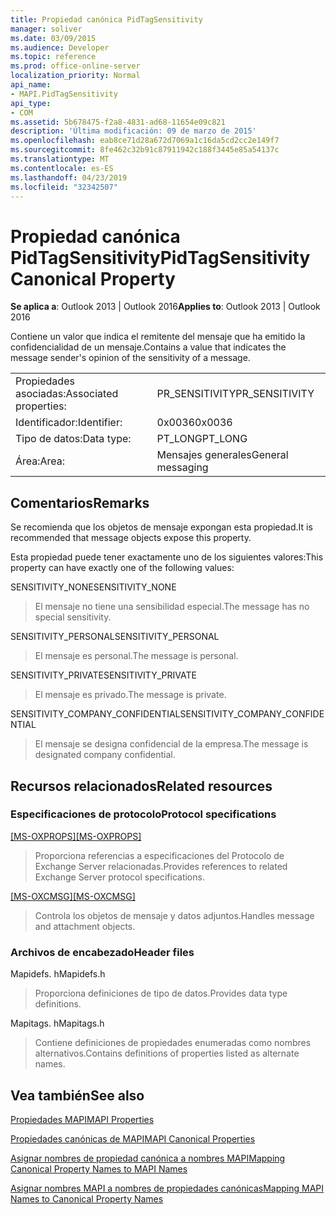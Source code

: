 ```yaml
---
title: Propiedad canónica PidTagSensitivity
manager: soliver
ms.date: 03/09/2015
ms.audience: Developer
ms.topic: reference
ms.prod: office-online-server
localization_priority: Normal
api_name:
- MAPI.PidTagSensitivity
api_type:
- COM
ms.assetid: 5b678475-f2a8-4831-ad68-11654e09c821
description: 'Última modificación: 09 de marzo de 2015'
ms.openlocfilehash: eab8ce71d28a672d7069a1c16da5cd2cc2e149f7
ms.sourcegitcommit: 8fe462c32b91c87911942c188f3445e85a54137c
ms.translationtype: MT
ms.contentlocale: es-ES
ms.lasthandoff: 04/23/2019
ms.locfileid: "32342507"
---
```

# <a name="pidtagsensitivity-canonical-property"></a><span data-ttu-id="fbbd7-103">Propiedad canónica PidTagSensitivity</span><span class="sxs-lookup"><span data-stu-id="fbbd7-103">PidTagSensitivity Canonical Property</span></span>

  
  
<span data-ttu-id="fbbd7-104">**Se aplica a**: Outlook 2013 | Outlook 2016</span><span class="sxs-lookup"><span data-stu-id="fbbd7-104">**Applies to**: Outlook 2013 | Outlook 2016</span></span> 
  
<span data-ttu-id="fbbd7-105">Contiene un valor que indica el remitente del mensaje que ha emitido la confidencialidad de un mensaje.</span><span class="sxs-lookup"><span data-stu-id="fbbd7-105">Contains a value that indicates the message sender's opinion of the sensitivity of a message.</span></span>
  
|||
|:-----|:-----|
|<span data-ttu-id="fbbd7-106">Propiedades asociadas:</span><span class="sxs-lookup"><span data-stu-id="fbbd7-106">Associated properties:</span></span>  <br/> |<span data-ttu-id="fbbd7-107">PR_SENSITIVITY</span><span class="sxs-lookup"><span data-stu-id="fbbd7-107">PR_SENSITIVITY</span></span>  <br/> |
|<span data-ttu-id="fbbd7-108">Identificador:</span><span class="sxs-lookup"><span data-stu-id="fbbd7-108">Identifier:</span></span>  <br/> |<span data-ttu-id="fbbd7-109">0x0036</span><span class="sxs-lookup"><span data-stu-id="fbbd7-109">0x0036</span></span>  <br/> |
|<span data-ttu-id="fbbd7-110">Tipo de datos:</span><span class="sxs-lookup"><span data-stu-id="fbbd7-110">Data type:</span></span>  <br/> |<span data-ttu-id="fbbd7-111">PT_LONG</span><span class="sxs-lookup"><span data-stu-id="fbbd7-111">PT_LONG</span></span>  <br/> |
|<span data-ttu-id="fbbd7-112">Área:</span><span class="sxs-lookup"><span data-stu-id="fbbd7-112">Area:</span></span>  <br/> |<span data-ttu-id="fbbd7-113">Mensajes generales</span><span class="sxs-lookup"><span data-stu-id="fbbd7-113">General messaging</span></span>  <br/> |
   
## <a name="remarks"></a><span data-ttu-id="fbbd7-114">Comentarios</span><span class="sxs-lookup"><span data-stu-id="fbbd7-114">Remarks</span></span>

<span data-ttu-id="fbbd7-115">Se recomienda que los objetos de mensaje expongan esta propiedad.</span><span class="sxs-lookup"><span data-stu-id="fbbd7-115">It is recommended that message objects expose this property.</span></span>
  
<span data-ttu-id="fbbd7-116">Esta propiedad puede tener exactamente uno de los siguientes valores:</span><span class="sxs-lookup"><span data-stu-id="fbbd7-116">This property can have exactly one of the following values:</span></span>
  
<span data-ttu-id="fbbd7-117">SENSITIVITY_NONE</span><span class="sxs-lookup"><span data-stu-id="fbbd7-117">SENSITIVITY_NONE</span></span> 
  
> <span data-ttu-id="fbbd7-118">El mensaje no tiene una sensibilidad especial.</span><span class="sxs-lookup"><span data-stu-id="fbbd7-118">The message has no special sensitivity.</span></span>
    
<span data-ttu-id="fbbd7-119">SENSITIVITY_PERSONAL</span><span class="sxs-lookup"><span data-stu-id="fbbd7-119">SENSITIVITY_PERSONAL</span></span> 
  
> <span data-ttu-id="fbbd7-120">El mensaje es personal.</span><span class="sxs-lookup"><span data-stu-id="fbbd7-120">The message is personal.</span></span>
    
<span data-ttu-id="fbbd7-121">SENSITIVITY_PRIVATE</span><span class="sxs-lookup"><span data-stu-id="fbbd7-121">SENSITIVITY_PRIVATE</span></span> 
  
> <span data-ttu-id="fbbd7-122">El mensaje es privado.</span><span class="sxs-lookup"><span data-stu-id="fbbd7-122">The message is private.</span></span>
    
<span data-ttu-id="fbbd7-123">SENSITIVITY_COMPANY_CONFIDENTIAL</span><span class="sxs-lookup"><span data-stu-id="fbbd7-123">SENSITIVITY_COMPANY_CONFIDENTIAL</span></span> 
  
> <span data-ttu-id="fbbd7-124">El mensaje se designa confidencial de la empresa.</span><span class="sxs-lookup"><span data-stu-id="fbbd7-124">The message is designated company confidential.</span></span>
    
## <a name="related-resources"></a><span data-ttu-id="fbbd7-125">Recursos relacionados</span><span class="sxs-lookup"><span data-stu-id="fbbd7-125">Related resources</span></span>

### <a name="protocol-specifications"></a><span data-ttu-id="fbbd7-126">Especificaciones de protocolo</span><span class="sxs-lookup"><span data-stu-id="fbbd7-126">Protocol specifications</span></span>

<span data-ttu-id="fbbd7-127">[[MS-OXPROPS]](https://msdn.microsoft.com/library/f6ab1613-aefe-447d-a49c-18217230b148%28Office.15%29.aspx)</span><span class="sxs-lookup"><span data-stu-id="fbbd7-127">[[MS-OXPROPS]](https://msdn.microsoft.com/library/f6ab1613-aefe-447d-a49c-18217230b148%28Office.15%29.aspx)</span></span>
  
> <span data-ttu-id="fbbd7-128">Proporciona referencias a especificaciones del Protocolo de Exchange Server relacionadas.</span><span class="sxs-lookup"><span data-stu-id="fbbd7-128">Provides references to related Exchange Server protocol specifications.</span></span>
    
<span data-ttu-id="fbbd7-129">[[MS-OXCMSG]](https://msdn.microsoft.com/library/7fd7ec40-deec-4c06-9493-1bc06b349682%28Office.15%29.aspx)</span><span class="sxs-lookup"><span data-stu-id="fbbd7-129">[[MS-OXCMSG]](https://msdn.microsoft.com/library/7fd7ec40-deec-4c06-9493-1bc06b349682%28Office.15%29.aspx)</span></span>
  
> <span data-ttu-id="fbbd7-130">Controla los objetos de mensaje y datos adjuntos.</span><span class="sxs-lookup"><span data-stu-id="fbbd7-130">Handles message and attachment objects.</span></span>
    
### <a name="header-files"></a><span data-ttu-id="fbbd7-131">Archivos de encabezado</span><span class="sxs-lookup"><span data-stu-id="fbbd7-131">Header files</span></span>

<span data-ttu-id="fbbd7-132">Mapidefs. h</span><span class="sxs-lookup"><span data-stu-id="fbbd7-132">Mapidefs.h</span></span>
  
> <span data-ttu-id="fbbd7-133">Proporciona definiciones de tipo de datos.</span><span class="sxs-lookup"><span data-stu-id="fbbd7-133">Provides data type definitions.</span></span>
    
<span data-ttu-id="fbbd7-134">Mapitags. h</span><span class="sxs-lookup"><span data-stu-id="fbbd7-134">Mapitags.h</span></span>
  
> <span data-ttu-id="fbbd7-135">Contiene definiciones de propiedades enumeradas como nombres alternativos.</span><span class="sxs-lookup"><span data-stu-id="fbbd7-135">Contains definitions of properties listed as alternate names.</span></span>
    
## <a name="see-also"></a><span data-ttu-id="fbbd7-136">Vea también</span><span class="sxs-lookup"><span data-stu-id="fbbd7-136">See also</span></span>



[<span data-ttu-id="fbbd7-137">Propiedades MAPI</span><span class="sxs-lookup"><span data-stu-id="fbbd7-137">MAPI Properties</span></span>](mapi-properties.md)
  
[<span data-ttu-id="fbbd7-138">Propiedades canónicas de MAPI</span><span class="sxs-lookup"><span data-stu-id="fbbd7-138">MAPI Canonical Properties</span></span>](mapi-canonical-properties.md)
  
[<span data-ttu-id="fbbd7-139">Asignar nombres de propiedad canónica a nombres MAPI</span><span class="sxs-lookup"><span data-stu-id="fbbd7-139">Mapping Canonical Property Names to MAPI Names</span></span>](mapping-canonical-property-names-to-mapi-names.md)
  
[<span data-ttu-id="fbbd7-140">Asignar nombres MAPI a nombres de propiedades canónicas</span><span class="sxs-lookup"><span data-stu-id="fbbd7-140">Mapping MAPI Names to Canonical Property Names</span></span>](mapping-mapi-names-to-canonical-property-names.md)

